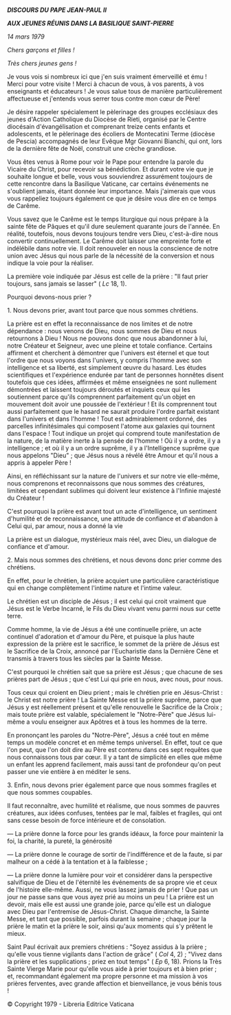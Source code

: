 ***DISCOURS DU PAPE JEAN-PAUL II***

***AUX JEUNES RÉUNIS DANS LA BASILIQUE SAINT-PIERRE***

*14 mars 1979*

*Chers garçons et filles !*

*Très chers jeunes gens !*

Je vous vois si nombreux ici que j'en suis vraiment émerveillé et ému ! Merci pour votre visite ! Merci à chacun de vous, à vos parents, à vos enseignants et éducateurs ! Je vous salue tous de manière particulièrement affectueuse et j'entends vous serrer tous contre mon cœur de Père!

Je désire rappeler spécialement le pèlerinage des groupes ecclésiaux des jeunes d'Action Catholique du Diocèse de Rieti, organisé par le Centre diocésain d'évangélisation et comprenant treize cents enfants et adolescents, et le pèlerinage des écoliers de Montecatini Terme (diocèse de Pescia) accompagnés de leur Evêque Mgr Giovanni Bianchi, qui ont, lors de la dernière fête de Noël, construit une crèche grandiose.

Vous êtes venus à Rome pour voir le Pape pour entendre la parole du Vicaire du Christ, pour recevoir sa bénédiction. Et durant votre vie que je souhaite longue et belle, vous vous souviendrez assurément toujours de cette rencontre dans la Basilique Vaticane, car certains événements ne s'oublient jamais, étant donnée leur importance. Mais j'aimerais que vous vous rappeliez toujours également ce que je désire vous dire en ce temps de Carême.

Vous savez que le Carême est le temps liturgique qui nous prépare à la sainte fête de Pâques et qu'il dure seulement quarante jours de l'année. En réalité, toutefois, nous devons toujours tendre vers Dieu, c'est-à-dire nous convertir continuellement. Le Carême doit laisser une empreinte forte et indélébile dans notre vie. Il doit renouveler en nous la conscience de notre union avec Jésus qui nous parle de la nécessité de la conversion et nous indique la voie pour la réaliser.

La première voie indiquée par Jésus est celle de la prière : "Il faut prier toujours, sans jamais se lasser" ( *Lc* 18, 1).

Pourquoi devons-nous prier ?

1\. Nous devons prier, avant tout parce que nous sommes chrétiens.

La prière est en effet la reconnaissance de nos limites et de notre dépendance : nous venons de Dieu, nous sommes de Dieu et nous retournons à Dieu ! Nous ne pouvons donc que nous abandonner à lui, notre Créateur et Seigneur, avec une pleine et totale confiance. Certains affirment et cherchent à démontrer que l'univers est éternel et que tout l'ordre que nous voyons dans l'univers, y compris l'homme avec son intelligence et sa liberté, est simplement œuvre du hasard. Les études scientifiques et l'expérience endurée par tant de personnes honnêtes disent toutefois que ces idées, affirmées et même enseignées ne sont nullement démontrées et laissent toujours déroutés et inquiets ceux qui les soutiennent parce qu'ils comprennent parfaitement qu'un objet en mouvement doit avoir une poussée de l'extérieur ! Et ils comprennent tout aussi parfaitement que le hasard ne saurait produire l'ordre parfait existant dans l'univers et dans l'homme ! Tout est admirablement ordonné, des parcelles infinitésimales qui composent l'atome aux galaxies qui tournent dans l'espace ! Tout indique un projet qui comprend toute manifestation de la nature, de la matière inerte à la pensée de l'homme ! Où il y a ordre, il y a intelligence ; et où il y a un ordre suprême, il y a l'Intelligence suprême que nous appelons "Dieu" ; que Jésus nous a révélé être Amour et qu'il nous a appris à appeler Père !

Ainsi, en réfléchissant sur la nature de l'univers et sur notre vie elle-même, nous comprenons et reconnaissons que nous sommes des créatures, limitées et cependant sublimes qui doivent leur existence à l'Infinie majesté du Créateur !

C'est pourquoi la prière est avant tout un acte d'intelligence, un sentiment d'humilité et de reconnaissance, une attitude de confiance et d'abandon à Celui qui, par amour, nous a donné la vie

La prière est un dialogue, mystérieux mais réel, avec Dieu, un dialogue de confiance et d'amour.

2. Mais nous sommes des chrétiens, et nous devons donc prier comme des chrétiens.

En effet, pour le chrétien, la prière acquiert une particulière caractéristique qui en change complètement l'intime nature et l'intime valeur.

Le chrétien est un disciple de Jésus ; il est celui qui croit vraiment que Jésus est le Verbe Incarné, le Fils du Dieu vivant venu parmi nous sur cette terre.

Comme homme, la vie de Jésus a été une continuelle prière, un acte continuel d'adoration et d'amour du Père, et puisque la plus haute expression de la prière est le sacrifice, le sommet de la prière de Jésus est le Sacrifice de la Croix, annoncé par l'Eucharistie dans la Dernière Cène et transmis à travers tous les siècles par la Sainte Messe.

C'est pourquoi le chrétien sait que sa prière est Jésus ; que chacune de ses prières part de Jésus ; que c'est Lui qui prie en nous, avec nous, pour nous.

Tous ceux qui croient en Dieu prient ; mais le chrétien prie en Jésus-Christ : le Christ est notre prière ! La Sainte Messe est la prière suprême, parce que Jésus y est réellement présent et qu'elle renouvelle le Sacrifice de la Croix ; mais toute prière est valable, spécialement le "Notre-Père" que Jésus lui-même a voulu enseigner aux Apôtres et à tous les hommes de la terre.

En prononçant les paroles du "Notre-Père", Jésus a créé tout en même temps un modèle concret et en même temps universel. En effet, tout ce que l'on peut, que l'on doit dire au Père est contenu dans ces sept requêtes que nous connaissons tous par cœur. Il y a tant de simplicité en elles que même un enfant les apprend facilement, mais aussi tant de profondeur qu'on peut passer une vie entière à en méditer le sens.

3. Enfin, nous devons prier également parce que nous sommes fragiles et que nous sommes coupables.

Il faut reconnaître, avec humilité et réalisme, que nous sommes de pauvres créatures, aux idées confuses, tentées par le mal, faibles et fragiles, qui ont sans cesse besoin de force intérieure et de consolation.

— La prière donne la force pour les grands idéaux, la force pour maintenir la foi, la charité, la pureté, la générosité

— La prière donne le courage de sortir de l'indifférence et de la faute, si par malheur on a cédé à la tentation et à la faiblesse ;

— La prière donne la lumière pour voir et considérer dans la perspective salvifique de Dieu et de l'éternité les événements de sa propre vie et ceux de l'histoire elle-même. Aussi, ne vous lassez jamais de prier ! Que pas un jour ne passe sans que vous ayez prié au moins un peu ! La prière est un devoir, mais elle est aussi une grande joie, parce qu'elle est un dialogue avec Dieu par l'entremise de Jésus-Christ. Chaque dimanche, la Sainte Messe, et tant que possible, parfois durant la semaine ; chaque jour la prière le matin et la prière le soir, ainsi qu'aux moments qui s'y prêtent le mieux.

Saint Paul écrivait aux premiers chrétiens : "Soyez assidus à la prière ; qu'elle vous tienne vigilants dans l'action de grâce" ( *Col* 4, 2) ; "Vivez dans la prière et les supplications ; priez en tout temps" ( *Ep* 6, 18). Prions la Très Sainte Vierge Marie pour qu'elle vous aide à prier toujours et à bien prier ; et, recommandant également ma propre personne et ma mission à vos prières ferventes, avec grande affection et bienveillance, je vous bénis tous !

© Copyright 1979 - Libreria Editrice Vaticana